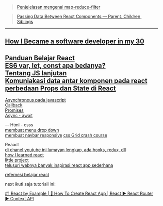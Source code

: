 > [Penjelelasan mengenai map-reduce-filter](https://www.freecodecamp.org/news/javascript-map-reduce-and-filter-explained-with-examples/)

> [Passing Data Between React Components — Parent, Children, Siblings](https://towardsdatascience.com/passing-data-between-react-components-parent-children-siblings-a64f89e24ecf)

---
[How I Became a software developer in my 30](https://blog.usejournal.com/how-i-became-a-software-developer-in-my-30s-without-a-tech-degree-or-any-relevant-work-experience-8110db355264)
---
[Panduan Belajar React](https://medium.com/coderupa/mau-belajar-react-di-2018-7e751b00af9c)<br>
[ES6 var, let, const apa bedanya?](https://medium.com/coderupa/es6-var-let-const-apa-bedanya-1cd4daaee9f0)<br>
[Tentang JS lanjutan](https://medium.com/coderupa/tagged/react)<br>
[Komuniakasi data antar komponen pada react](https://medium.com/coderupa/komunikasi-data-antar-component-react-554c8834a3c1)<br>
[perbedaan Props dan State di React](https://medium.com/coderupa/react-prop-state-apa-bedanya-7ee61df8257f)<br>
---
[Asynchronous pada javascript](https://medium.com/coderupa/panduan-komplit-asynchronous-programming-pada-javascript-part-1-fca22279c056)<br>
[Callback](https://medium.com/coderupa/panduan-komplit-asynchronous-programming-pada-javascript-part-2-callback-3a717df6cfdf)<br>
[Promises](https://medium.com/coderupa/panduan-komplit-asynchronous-programming-pada-javascript-part-3-promise-819ce5d8b3c)<br>
[Async - await](https://medium.com/coderupa/panduan-komplit-asynchronous-programming-pada-javascript-part-4-async-await-fc504c344238)<br>

--
Html - csss <br>
[membuat menu drop down](https://www.youtube.com/watch?v=wHFflWvii3M)<br>
[membuat navbar responsive](https://www.youtube.com/watch?v=gXkqy0b4M5g)
[css Grid crash course](https://www.youtube.com/watch?v=jV8B24rSN5o)

Reaact <br>
[di chanel youtube ini lumayan lengkap, ada hooks, redux, dll](https://www.youtube.com/channel/UC80PWRj_ZU8Zu0HSMNVwKWw)<br>
[how I learned react](https://daveceddia.com/how-i-learned-react/?ck_subscriber_id=361789605)<br>
[little project](https://www.golangprograms.com/react-js-projects-for-beginners.html)<br>
[telusuri webnya banyak inspirasi react app sederhana](https://anakbit.com/contoh-react-js)


[refernesi belajar react](https://medium.com/coderupa/mau-belajar-react-di-2018-7e751b00af9c)

next ikuti saja tutoriall ini:

[ #1 React by Example | 🔨 How To Create React App | React ▶ React Router ▶ Context API](https://www.youtube.com/watch?v=n6hZheHIArQ)
